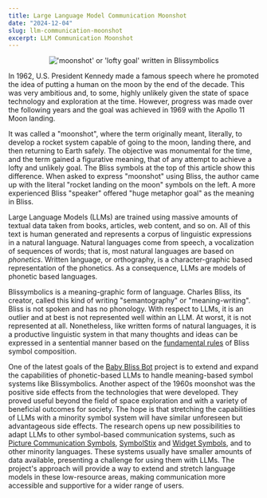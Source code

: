 ```yaml
---
title: Large Language Model Communication Moonshot
date: "2024-12-04"
slug: llm-communication-moonshot
excerpt: LLM Communication Moonshot
---
```

<figure style="text-align: center">
  <img src="/news/images/moonshotBliss.png" alt="'moonshot' or 'lofty goal' written in Blissymbolics">
</figure>

In 1962, U.S. President Kennedy made a famous speech where he promoted the idea
of putting a human on the moon by the end of the decade. This was very ambitious
and, to some, highly unlikely given the state of space technology and
exploration at the time. However, progress was made over the following years
and the goal was achieved in 1969 with the Apollo 11 Moon landing.

It was called a "moonshot", where the term originally meant, literally, to
develop a rocket system capable of going to the moon, landing there, and then
returning to Earth safely. The objective was monumental for the time, and the
term gained a figurative meaning, that of any attempt to achieve a lofty and
unlikely goal. The Bliss symbols at the top of this article show this
difference. When asked to express "moonshot" using Bliss, the author came up
with the literal "rocket landing on the moon" symbols on the left. A more
experienced Bliss "speaker" offered "huge metaphor goal" as the meaning in
Bliss.

Large Language Models (LLMs) are trained using massive amounts of textual data
taken from books, articles, web content, and so on. All of this text is human
generated and represents a corpus of linguistic expressions in a natural
language. Natural languages come from speech, a vocalization of sequences of
words; that is, most natural languages are based on <em>phonetics</em>. Written
language, or orthography, is a character-graphic based representation of the
phonetics. As a consequence, LLMs are models of phonetic based languages.

Blissymbolics is a meaning-graphic form of language. Charles Bliss, its
creator, called this kind of writing "semantography" or "meaning-writing".
Bliss is not spoken and has no phonology. With respect to LLMs, it is an
outlier and at best is not represented well within an LLM. At worst, it is not
represented at all. Nonetheless, like written forms of natural languages, it is
a productive linguistic system in that many thoughts and ideas can be expressed
in a sentential manner based on the [fundamental rules](https://www.blissymbolics.org/images/bliss-rules.pdf) of Bliss symbol
composition.

One of the latest goals of the [Baby Bliss Bot](https://floeproject.org/baby-bliss-bot-project/)
project is to extend and expand the capabilities of phonetic-based LLMs to
handle meaning-based symbol systems like Blissymbolics. Another aspect of the
1960s moonshot was the positive side effects from the technologies that were
developed. They proved useful beyond the field of space exploration and
with a variety of beneficial outcomes for society. The hope is that stretching
the capabilities of LLMs with a minority symbol system will have similar
unforeseen but advantageous side effects. The research opens up new
possibilities to adapt LLMs to other symbol-based communication systems, such as
[Picture Communication Symbols](https://us.tobiidynavox.com/products/picture-communication-symbols-pcs),
[SymbolStix](https://www.n2y.com/symbolstix-prime/) and [Widget Symbols](https://www.widgit.com/),
and to other minority languages. These systems usually have smaller amounts of
data available, presenting a challenge for using them with LLMs. The project's
approach will provide a way to extend and stretch language models in these
low-resource areas, making communication more accessible and supportive for a
wider range of users.
